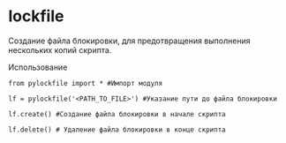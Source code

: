 # lockfile
Создание файла блокировки, для предотвращения выполнения нескольких копий скрипта.

Использование
```
from pylockfile import * #Импорт модуля

lf = pylockfile('<PATH_TO_FILE>') #Указание пути до файла блокировки

lf.create() #Создание файла блокировки в начале скрипта

lf.delete() # Удаление файла блокировки в конце скрипта
```

